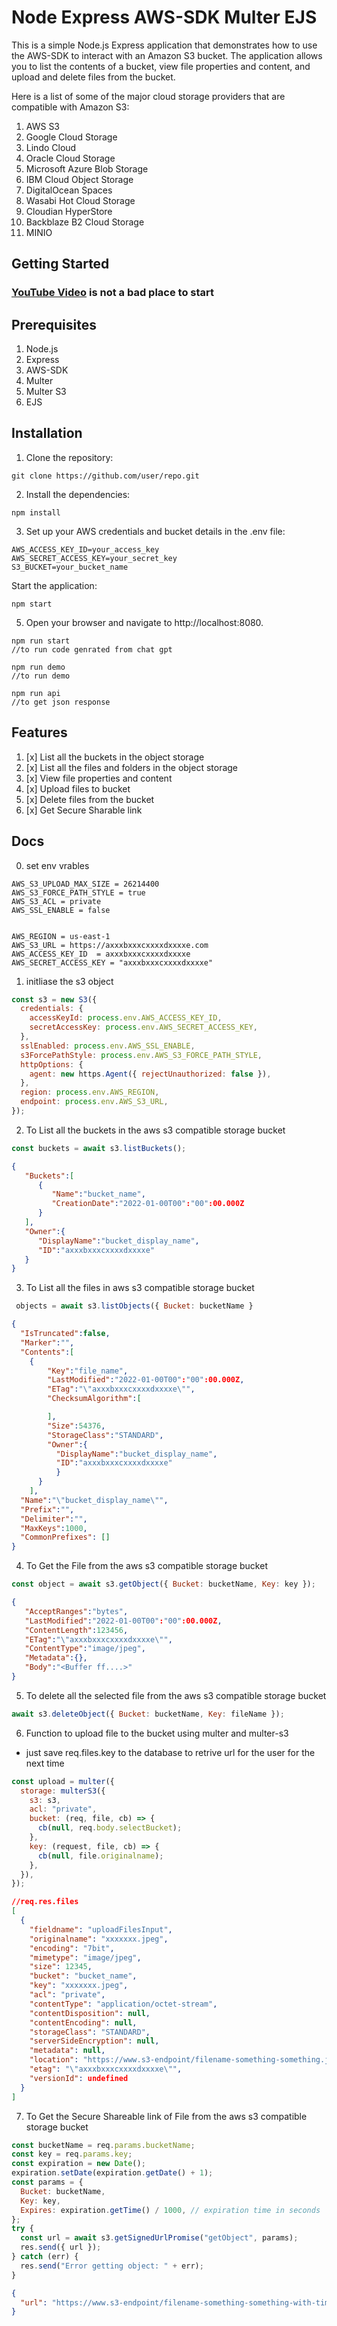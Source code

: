 # Node Express AWS-SDK Multer EJS


This is a simple Node.js Express application that demonstrates how to use the AWS-SDK to interact with an Amazon S3 bucket. The application allows you to list the contents of a bucket, view file properties and content, and upload and delete files from the bucket.

Here is a list of some of the major cloud storage providers that are compatible with Amazon S3:

1. AWS S3
2. Google Cloud Storage
3. Lindo Cloud
4. Oracle Cloud Storage
5. Microsoft Azure Blob Storage
6. IBM Cloud Object Storage
7. DigitalOcean Spaces
8. Wasabi Hot Cloud Storage
9. Cloudian HyperStore
10. Backblaze B2 Cloud Storage
11. MINIO

## Getting Started

### [YouTube Video](https://youtu.be/R9Dob4csnAE) is not a bad place to start

## Prerequisites

1. Node.js
2. Express
3. AWS-SDK
4. Multer
5. Multer S3
6. EJS

## Installation

1. Clone the repository:

```
git clone https://github.com/user/repo.git
```

2. Install the dependencies:

```
npm install
```

3. Set up your AWS credentials and bucket details in the .env file:

```
AWS_ACCESS_KEY_ID=your_access_key
AWS_SECRET_ACCESS_KEY=your_secret_key
S3_BUCKET=your_bucket_name
```

Start the application:

```
npm start
```

5. Open your browser and navigate to http://localhost:8080.
```
npm run start
//to run code genrated from chat gpt

npm run demo
//to run demo

npm run api
//to get json response
```

## Features

1. [x] List all the buckets in the object storage
2. [x] List all the files and folders in the object storage
3. [x] View file properties and content
4. [x] Upload files to bucket
5. [x] Delete files from the bucket
6. [x] Get Secure Sharable link

## Docs

0. set env vrables

```env
AWS_S3_UPLOAD_MAX_SIZE = 26214400
AWS_S3_FORCE_PATH_STYLE = true
AWS_S3_ACL = private
AWS_SSL_ENABLE = false


AWS_REGION = us-east-1
AWS_S3_URL = https://axxxbxxxcxxxxdxxxxe.com
AWS_ACCESS_KEY_ID  = axxxbxxxcxxxxdxxxxe
AWS_SECRET_ACCESS_KEY = "axxxbxxxcxxxxdxxxxe"

```

1. initliase the s3 object

```js
const s3 = new S3({
  credentials: {
    accessKeyId: process.env.AWS_ACCESS_KEY_ID,
    secretAccessKey: process.env.AWS_SECRET_ACCESS_KEY,
  },
  sslEnabled: process.env.AWS_SSL_ENABLE,
  s3ForcePathStyle: process.env.AWS_S3_FORCE_PATH_STYLE,
  httpOptions: {
    agent: new https.Agent({ rejectUnauthorized: false }),
  },
  region: process.env.AWS_REGION,
  endpoint: process.env.AWS_S3_URL,
});
```

2. To List all the buckets in the aws s3 compatible storage bucket

```js
const buckets = await s3.listBuckets();
```

```json
{
   "Buckets":[
      {
         "Name":"bucket_name",
         "CreationDate":"2022-01-00T00":"00":00.000Z
      }
   ],
   "Owner":{
      "DisplayName":"bucket_display_name",
      "ID":"axxxbxxxcxxxxdxxxxe"
   }
}
```

3. To List all the files in aws s3 compatible storage bucket

```js
 objects = await s3.listObjects({ Bucket: bucketName }
```

```json
{
  "IsTruncated":false,
  "Marker":"",
  "Contents":[
    {
        "Key":"file_name",
        "LastModified":"2022-01-00T00":"00":00.000Z,
        "ETag":"\"axxxbxxxcxxxxdxxxxe\"",
        "ChecksumAlgorithm":[

        ],
        "Size":54376,
        "StorageClass":"STANDARD",
        "Owner":{
          "DisplayName":"bucket_display_name",
          "ID":"axxxbxxxcxxxxdxxxxe"
          }
      }
    ],
  "Name":"\"bucket_display_name\"",
  "Prefix":"",
  "Delimiter":"",
  "MaxKeys":1000,
  "CommonPrefixes": []
}

```

4. To Get the File from the aws s3 compatible storage bucket

```js
const object = await s3.getObject({ Bucket: bucketName, Key: key });
```

```json
{
   "AcceptRanges":"bytes",
   "LastModified":"2022-01-00T00":"00":00.000Z,
   "ContentLength":123456,
   "ETag":"\"axxxbxxxcxxxxdxxxxe\"",
   "ContentType":"image/jpeg",
   "Metadata":{},
   "Body":"<Buffer ff....>"
}
```

5. To delete all the selected file from the aws s3 compatible storage bucket

```js
await s3.deleteObject({ Bucket: bucketName, Key: fileName });
```

6. Function to upload file to the bucket using multer and multer-s3

- just save req.files.key to the database to retrive url for the user for the next time

```js
const upload = multer({
  storage: multerS3({
    s3: s3,
    acl: "private",
    bucket: (req, file, cb) => {
      cb(null, req.body.selectBucket);
    },
    key: (request, file, cb) => {
      cb(null, file.originalname);
    },
  }),
});
```

```json
//req.res.files
[
  {
    "fieldname": "uploadFilesInput",
    "originalname": "xxxxxxx.jpeg",
    "encoding": "7bit",
    "mimetype": "image/jpeg",
    "size": 12345,
    "bucket": "bucket_name",
    "key": "xxxxxxx.jpeg",
    "acl": "private",
    "contentType": "application/octet-stream",
    "contentDisposition": null,
    "contentEncoding": null,
    "storageClass": "STANDARD",
    "serverSideEncryption": null,
    "metadata": null,
    "location": "https://www.s3-endpoint/filename-something-something.jpeg",
    "etag": "\"axxxbxxxcxxxxdxxxxe\"",
    "versionId": undefined
  }
]
```

7. To Get the Secure Shareable link of File from the aws s3 compatible storage bucket

```js
const bucketName = req.params.bucketName;
const key = req.params.key;
const expiration = new Date();
expiration.setDate(expiration.getDate() + 1);
const params = {
  Bucket: bucketName,
  Key: key,
  Expires: expiration.getTime() / 1000, // expiration time in seconds
};
try {
  const url = await s3.getSignedUrlPromise("getObject", params);
  res.send({ url });
} catch (err) {
  res.send("Error getting object: " + err);
}
```

```json
{
  "url": "https://www.s3-endpoint/filename-something-something-with-time-to-expier.jpeg"
}
```
